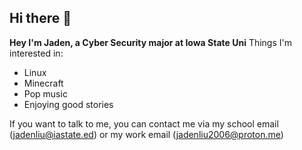 ## Hi there 👋

<!--
**Juice6684/Juice6684** is a ✨ _special_ ✨ repository because its `README.md` (this file) appears on your GitHub profile.

Here are some ideas to get you started:

- 🔭 I’m currently working on ...
- 🌱 I’m currently learning ...
- 👯 I’m looking to collaborate on ...
- 🤔 I’m looking for help with ...
- 💬 Ask me about ...
- 📫 How to reach me: ...
- 😄 Pronouns: ...
- ⚡ Fun fact: ...
-->
**Hey I'm Jaden, a Cyber Security major at Iowa State Uni**
Things I'm interested in:
- Linux
- Minecraft
- Pop music
- Enjoying good stories

If you want to talk to me, you can contact me via my school email (jadenliu@iastate.ed) or my work email (jadenliu2006@proton.me)